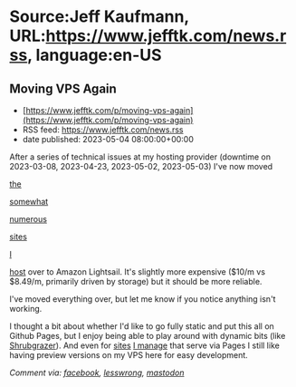 # Source:Jeff Kaufmann, URL:https://www.jefftk.com/news.rss, language:en-US

## Moving VPS Again
 - [https://www.jefftk.com/p/moving-vps-again](https://www.jefftk.com/p/moving-vps-again)
 - RSS feed: https://www.jefftk.com/news.rss
 - date published: 2023-05-04 08:00:00+00:00

<p><span>

After a series of technical issues at my hosting provider (downtime on
2023-03-08, 2023-04-23, 2023-05-02, 2023-05-03) I've now moved </span>

<a href="https://www.trycontra.com/">the</a> 

<a href="https://www.kingfisherband.com/">somewhat</a> 

<a href="https://www.freeraisins.com/">numerous</a> 

<a href="https://www.lilywise.com/">sites</a> 

<a href="https://www.annawise.net/">I</a> 

<a href="https://www.norawise.com/">host</a> over to Amazon Lightsail.
It's slightly more expensive ($10/m vs $8.49/m, primarily driven by
storage) but it should be more reliable.



<p>

I've moved everything over, but let me know if you notice anything
isn't working.

</p>

<p>

I thought a bit about whether I'd like to go fully static and put this
all on Github Pages, but I enjoy being able to play around with
dynamic bits (like <a href="https://www.jefftk.com/p/introducing-shrubgrazer">Shrubgrazer</a>).  And even for <a href="https://www.bidadance.org/">sites</a> <a href="https://www.beantownstomp.com/">I manage</a> that serve via
Pages I still like having preview versions on my VPS here for easy
development.

  </p>

<p><i>Comment via: <a href="https://www.facebook.com/jefftk/posts/pfbid0NQs57LR3YXHcv4m1NmsgiyYaDaz56QF4Q34ndd3HL6gmXvSoG2QJFVXCd7BtPLYxl">facebook</a>, <a href="https://lesswrong.com/posts/FkSDrjS6qvyHQsExQ">lesswrong</a>, <a href="https://mastodon.mit.edu/@jefftk/110307594042658020">mastodon</a></i></p>

